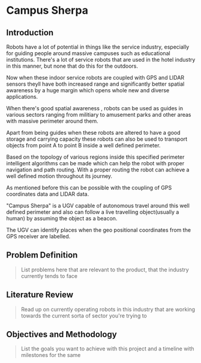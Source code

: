 # Campus Sherpa

## Introduction

Robots have a lot of potential in things like the service industry, especially for guiding people around massive campuses such as educational institutions. There's a lot of service robots that are used in the hotel industry in this manner, but none that do this for the outdoors.

Now when these indoor service robots are coupled with GPS and LIDAR sensors theyll have both increased range and significantly better spatial awareness by a huge margin which opens whole new and diverse applications.
 
 When there's good spatial awareness , robots can be used as guides in various sectors ranging from militiary to amusement parks and other areas with massive perimeter around them.
 
 Apart from being guides when these robots are altered to have a good storage and carrying capacity these robots can also be used to transport objects from point A to point B inside a well defined perimeter.
 
 Based on the topology of various regions inside this specified perimeter intelligent algorithms can be made which can help the robot with proper navigation and path routing. With a proper routing the robot can achieve a well defined motion throughout its journey.

As mentioned before this can be possible with the coupling of GPS coordinates data and LIDAR data. 

"Campus Sherpa" is a UGV capable of autonomous travel around this well defined perimeter and also can follow a live travelling object(usually a human) by assuming the object as a beacon.

The UGV can identify places when the geo positional coordinates from the GPS receiver are labelled. 
## Problem Definition

> List problems here that are relevant to the product, that the industry currently tends to face

## Literature Review

> Read up on currently operating robots in this industry that are working towards the current sorta of sector you're trying to

## Objectives and Methodology

> List the goals you want to achieve with this project and a timeline with milestones for the same
